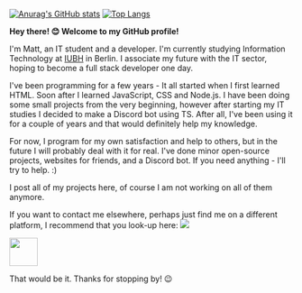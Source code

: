 [![Anurag's GitHub stats](https://github-readme-stats.vercel.app/api?username=mattszymanko&count_private=true&show_icons=true&theme=tokyonight)](https://github.com/anuraghazra/github-readme-stats) [![Top Langs](https://github-readme-stats.vercel.app/api/top-langs/?username=mattszymanko&layout=compact&theme=tokyonight)](https://github.com/anuraghazra/github-readme-stats)


**Hey there! 😊 Welcome to my GitHub profile!**

I'm Matt, an IT student and a developer. I'm currently studying Information Technology at [IUBH](https://www.iubh-international.com/) in Berlin. I associate my future with the IT sector, hoping to become a full stack developer one day.

I've been programming for a few years - It all started when I first learned HTML. Soon after I learned JavaScript, CSS and Node.js. I have been doing some small projects from the very beginning, however after starting my IT studies I decided to make a Discord bot using TS. After all, I've been using it for a couple of years and that would definitely help my knowledge.

For now, I program for my own satisfaction and help to others, but in the future I will probably deal with it for real. I've done minor open-source projects, websites for friends, and a Discord bot. If you need anything - I'll try to help. :)

I post all of my projects here, of course I am not working on all of them anymore.


If you want to contact me elsewhere, perhaps just find me on a different platform, I recommend that you look-up here:
<a href="https://discordapp.com/users/141347718088884224" target="_blank" rel="noopener noreferrer"><img src="https://img.shields.io/badge/Discord-mattszymanko%23-blue" /></a>


<a href="https://steamcommunity.com/profiles/76561198215589227/" target="_blank" rel="noopener noreferrer"><img src="https://upload.wikimedia.org/wikipedia/commons/thumb/8/83/Steam_icon_logo.svg/1024px-Steam_icon_logo.svg.png" width="50" height="50"/></a>


That would be it. Thanks for stopping by! 😉
